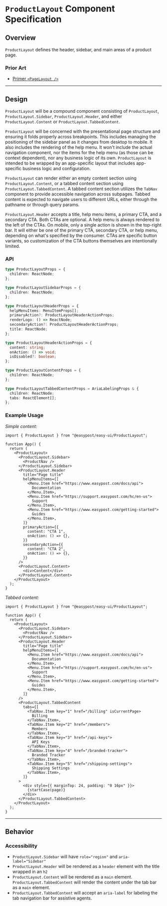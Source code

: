 # `ProductLayout` Component Specification

## Overview

`ProductLayout` defines the header, sidebar, and main areas of a product page.

### Prior Art

- [Primer `<PageLayout />`](https://primer.style/design/components/page-layout/react)

---

## Design

`ProductLayout` will be a compound component consisting of `ProductLayout`, `ProductLayout.Sidebar`, `ProductLayout.Header`, and either `ProductLayout.Content` or `ProductLayout.TabbedContent`.

`ProductLayout` will be concerned with the presentational page structure and ensuring it folds properly across breakpoints. This includes managing the positioning of the sidebar panel as it changes from desktop to mobile. It also includes the rendering of the help menu. It won't include the actual navigation component, nor the items for the help menu (as those can be context dependent), nor any business logic of its own. `ProductLayout` is intended to be wrapped by an app-specific layout that includes app-specific business logic and configuration.

`ProductLayout` can render either an empty content section using `ProductLayout.Content`, or a tabbed content section using `ProductLayout.TabbedContent`. A tabbed content section utilizes the `TabNav` component to provide accessible navigation across subpages. Tabbed content is expected to navigate users to different URLs, either through the pathname or through query params.

`ProductLayout.Header` accepts a title, help menu items, a primary CTA, and a secondary CTA. Both CTAs are optional. A help menu is always rendered to the left of the CTAs. On mobile, only a single action is shown in the top-right bar. It will either be one of the primary CTA, secondary CTA, or help menu, depending on what's specified by the consumer. CTAs are specific button variants, so customization of the CTA buttons themselves are intentionally limited.

### API

```ts
type ProductLayoutProps = {
  children: ReactNode;
};

type ProductLayoutSidebarProps = {
  children: ReactNode;
};

type ProductLayoutHeaderProps = {
  helpMenuItems: MenuItemProps[];
  primaryAction?: ProductLayoutHeaderActionProps;
  renderLogo: () => ReactNode;
  secondaryAction?: ProductLayoutHeaderActionProps;
  title: ReactNode;
};

type ProductLayoutHeaderActionProps = {
  content: string;
  onAction: () => void;
  isDisabled?: boolean;
};

type ProductLayoutContentProps = {
  children: ReactNode;
};

type ProductLayoutTabbedContentProps = AriaLabelingProps & {
  children: ReactNode;
  tabs: ReactElement[];
};
```

### Example Usage

_Simple content:_

```tsx
import { ProductLayout } from "@easypost/easy-ui/ProductLayout";

function App() {
  return (
    <ProductLayout>
      <ProductLayout.Sidebar>
        <ProductNav />
      </ProductLayout.Sidebar>
      <ProductLayout.Header
        title="Page title"
        helpMenuItems={[
          <Menu.Item href="https://www.easypost.com/docs/api">
            Documentation
          </Menu.Item>,
          <Menu.Item href="https://support.easypost.com/hc/en-us">
            Support
          </Menu.Item>,
          <Menu.Item href="https://www.easypost.com/getting-started">
            Guides
          </Menu.Item>,
        ]}
        primaryAction={{
          content: "CTA 1",
          onAction: () => {},
        }}
        secondaryAction={{
          content: "CTA 2",
          onAction: () => {},
        }}
      />
      <ProductLayout.Content>
        <div>Content</div>
      </ProductLayout.Content>
    </ProductLayout>
  );
}
```

_Tabbed content:_

```tsx
import { ProductLayout } from "@easypost/easy-ui/ProductLayout";

function App() {
  return (
    <ProductLayout>
      <ProductLayout.Sidebar>
        <ProductNav />
      </ProductLayout.Sidebar>
      <ProductLayout.Header
        title="Page title"
        helpMenuItems={[
          <Menu.Item href="https://www.easypost.com/docs/api">
            Documentation
          </Menu.Item>,
          <Menu.Item href="https://support.easypost.com/hc/en-us">
            Support
          </Menu.Item>,
          <Menu.Item href="https://www.easypost.com/getting-started">
            Guides
          </Menu.Item>,
        ]}
      />
      <ProductLayout.TabbedContent
        tabs={[
          <TabNav.Item key="1" href="/billing" isCurrentPage>
            Billing
          </TabNav.Item>,
          <TabNav.Item key="2" href="/members">
            Members
          </TabNav.Item>,
          <TabNav.Item key="3" href="/api-keys">
            API Keys
          </TabNav.Item>,
          <TabNav.Item key="4" href="/branded-tracker">
            Branded Tracker
          </TabNav.Item>,
          <TabNav.Item key="5" href="/shipping-settings">
            Shipping Settings
          </TabNav.Item>,
        ]}
      >
        <div style={{ marginTop: 24, padding: "0 16px" }}>
          {startCase(page)}
        </div>
      </ProductLayout.TabbedContent>
    </ProductLayout>
  );
}
```

---

## Behavior

### Accessibility

- `ProductLayout.Sidebar` will have `role="region"` and `aria-label="Sidebar"`
- `ProductLayout.Header` will be rendered as a `header` element with the title wrapped in an `h2`
- `ProductLayout.Content` will be rendered as a `main` element. `ProductLayout.TabbedContent` will render the content under the tab bar as a `main` element.
- `ProductLayout.TabbedContent` will accept an `aria-label` for labeling the tab navigation bar for assistive agents.
